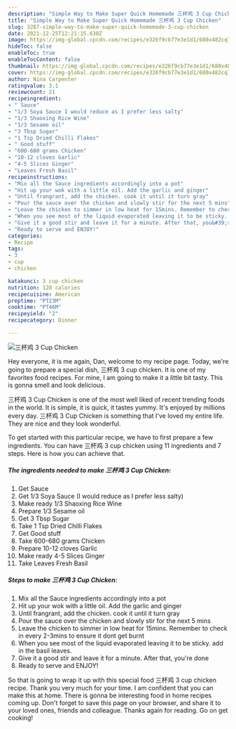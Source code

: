 ```yaml
---
description: "Simple Way to Make Super Quick Homemade 三杯鸡 3 Cup Chicken"
title: "Simple Way to Make Super Quick Homemade 三杯鸡 3 Cup Chicken"
slug: 3287-simple-way-to-make-super-quick-homemade-3-cup-chicken
date: 2021-12-25T12:21:15.630Z
image: https://img-global.cpcdn.com/recipes/e326f9cb77e3e1d1/680x482cq70/三杯鸡-3-cup-chicken-recipe-main-photo.jpg
hideToc: false
enableToc: true
enableTocContent: false
thumbnail: https://img-global.cpcdn.com/recipes/e326f9cb77e3e1d1/680x482cq70/三杯鸡-3-cup-chicken-recipe-main-photo.jpg
cover: https://img-global.cpcdn.com/recipes/e326f9cb77e3e1d1/680x482cq70/三杯鸡-3-cup-chicken-recipe-main-photo.jpg
author: Nina Carpenter
ratingvalue: 3.1
reviewcount: 21
recipeingredient:
- " Sauce"
- "1/3 Soya Sauce I would reduce as I prefer less salty"
- "1/3 Shaoxing Rice Wine"
- "1/3 Sesame oil"
- "3 Tbsp Sugar"
- "1 Tsp Dried Chilli Flakes"
- " Good stuff"
- "600-680 grams Chicken"
- "10-12 cloves Garlic"
- "4-5 Slices Ginger"
- "Leaves Fresh Basil"
recipeinstructions:
- "Mix all the Sauce ingredients accordingly into a pot"
- "Hit up your wok with a little oil. Add the garlic and ginger"
- "Until frangrant, add the chicken. cook it until it turn gray"
- "Pour the sauce over the chicken and slowly stir for the next 5 mins"
- "Leave the chicken to simmer in low heat for 15mins. Remember to check in every 2-3mins to ensure it dont get burnt"
- "When you see most of the liquid evaporated leaving it to be sticky. add in the basil leaves."
- "Give it a good stir and leave it for a minute. After that, you&#39;re done"
- "Ready to serve and ENJOY!"
categories:
- Recipe
tags:
- 3
- cup
- chicken

katakunci: 3 cup chicken 
nutrition: 128 calories
recipecuisine: American
preptime: "PT23M"
cooktime: "PT46M"
recipeyield: "2"
recipecategory: Dinner

---
```



![三杯鸡 3 Cup Chicken](https://img-global.cpcdn.com/recipes/e326f9cb77e3e1d1/680x482cq70/三杯鸡-3-cup-chicken-recipe-main-photo.jpg)

Hey everyone, it is me again, Dan, welcome to my recipe page. Today, we're going to prepare a special dish, 三杯鸡 3 cup chicken. It is one of my favorites food recipes. For mine, I am going to make it a little bit tasty. This is gonna smell and look delicious.



三杯鸡 3 Cup Chicken is one of the most well liked of recent trending foods in the world. It is simple, it is quick, it tastes yummy. It's enjoyed by millions every day. 三杯鸡 3 Cup Chicken is something that I've loved my entire life. They are nice and they look wonderful.


To get started with this particular recipe, we have to first prepare a few ingredients. You can have 三杯鸡 3 cup chicken using 11 ingredients and 7 steps. Here is how you can achieve that.

<!--inarticleads1-->

##### The ingredients needed to make 三杯鸡 3 Cup Chicken:

1. Get  Sauce
1. Get 1/3 Soya Sauce (I would reduce as I prefer less salty)
1. Make ready 1/3 Shaoxing Rice Wine
1. Prepare 1/3 Sesame oil
1. Get 3 Tbsp Sugar
1. Take 1 Tsp Dried Chilli Flakes
1. Get  Good stuff
1. Take 600-680 grams Chicken
1. Prepare 10-12 cloves Garlic
1. Make ready 4-5 Slices Ginger
1. Take Leaves Fresh Basil




<!--inarticleads2-->

##### Steps to make 三杯鸡 3 Cup Chicken:

1. Mix all the Sauce ingredients accordingly into a pot
1. Hit up your wok with a little oil. Add the garlic and ginger
1. Until frangrant, add the chicken. cook it until it turn gray
1. Pour the sauce over the chicken and slowly stir for the next 5 mins
1. Leave the chicken to simmer in low heat for 15mins. Remember to check in every 2-3mins to ensure it dont get burnt
1. When you see most of the liquid evaporated leaving it to be sticky. add in the basil leaves.
1. Give it a good stir and leave it for a minute. After that, you&#39;re done
1. Ready to serve and ENJOY!



So that is going to wrap it up with this special food 三杯鸡 3 cup chicken recipe. Thank you very much for your time. I am confident that you can make this at home. There is gonna be interesting food in home recipes coming up. Don't forget to save this page on your browser, and share it to your loved ones, friends and colleague. Thanks again for reading. Go on get cooking!
